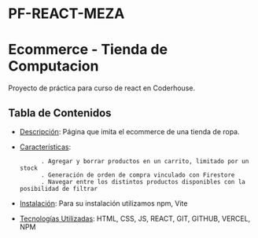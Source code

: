 # PF-REACT-MEZA
# Ecommerce - Tienda de Computacion

Proyecto de práctica para curso de react en Coderhouse.

## Tabla de Contenidos

- [Descripción](#descripción): Página que imita el ecommerce de una tienda de ropa.
- [Características](#características):

            . Agregar y borrar productos en un carrito, limitado por un stock
            . Generación de orden de compra vinculado con Firestore
            . Navegar entre los distintos productos disponibles con la posibilidad de filtrar
            
- [Instalación](#instalación): Para su instalación utilizamos npm, Vite
- [Tecnologías Utilizadas](#tecnologías-utilizadas): HTML, CSS, JS, REACT, GIT, GITHUB, VERCEL, NPM
